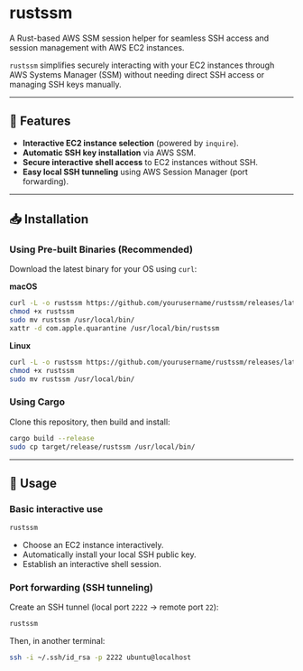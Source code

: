 # rustssm

A Rust-based AWS SSM session helper for seamless SSH access and session management with AWS EC2 instances.

`rustssm` simplifies securely interacting with your EC2 instances through AWS Systems Manager (SSM) without needing direct SSH access or managing SSH keys manually.

---

## 🚀 Features

- **Interactive EC2 instance selection** (powered by `inquire`).
- **Automatic SSH key installation** via AWS SSM.
- **Secure interactive shell access** to EC2 instances without SSH.
- **Easy local SSH tunneling** using AWS Session Manager (port forwarding).

---

## 📥 Installation

### Using Pre-built Binaries (Recommended)

Download the latest binary for your OS using `curl`:

**macOS**

```sh
curl -L -o rustssm https://github.com/yourusername/rustssm/releases/latest/download/rustssm-x86_64-apple-darwin
chmod +x rustssm
sudo mv rustssm /usr/local/bin/
xattr -d com.apple.quarantine /usr/local/bin/rustssm
```

**Linux**

```sh
curl -L -o rustssm https://github.com/yourusername/rustssm/releases/latest/download/rustssm-x86_64-unknown-linux-gnu
chmod +x rustssm
sudo mv rustssm /usr/local/bin/
```

### Using Cargo

Clone this repository, then build and install:

```sh
cargo build --release
sudo cp target/release/rustssm /usr/local/bin/
```

---

## 🎯 Usage

### Basic interactive use

```sh
rustssm
```

- Choose an EC2 instance interactively.
- Automatically install your local SSH public key.
- Establish an interactive shell session.

### Port forwarding (SSH tunneling)

Create an SSH tunnel (local port `2222` → remote port `22`):

```sh
rustssm
```

Then, in another terminal:

```sh
ssh -i ~/.ssh/id_rsa -p 2222 ubuntu@localhost
```
